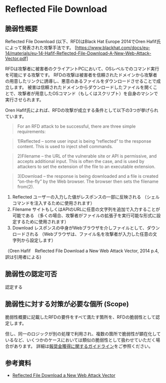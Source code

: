 Reflected File Download
====

## 脆弱性概要
Reflected File Download (以下、RFD)はBlack Hat Europe 2014でOren Hafif氏によって発表された攻撃手法です。
[https://www.blackhat.com/docs/eu-14/materials/eu-14-Hafif-Reflected-File-Download-A-New-Web-Attack-Vector.pdf]

RFDは攻撃者に被害者のクライアントPCにおいて、OSレベルでのコマンド実行を可能にする攻撃です。
RFDの攻撃は被害者を信頼されたドメインから攻撃者の用意したリンクに誘導し、悪意のあるファイルをダウンロードさせることで成立します。
被害は信頼されたドメインからダウンロードしたファイルを開くことで、攻撃者が用意したOSコマンド（もしくはスクリプト）を自身のマシンで実行させられます。

Oren Hafif氏によれば、RFDの攻撃が成立する条件として以下の3つが挙げられています。

>For an RFD attack to be successful, there are three simple requirements:

>1)Reflected 
>– some user input is being “reflected” to the response content. This is used to inject shell commands.

>2)Filename
>– the URL of the vulnerable site or API is permissive, and accepts additional input. This is often the case, and is used by attackers to set the extension of the file to an executable extension.

>3)Download
>– the response is being downloaded and a file is created “on-the-fly” by the Web browser. The browser then sets the filename from(2).

1. Reflected 
ユーザーの入力した値がレスポンスの一部に反映される
（シェルコマンドを注入するために使用されます）
2. Filename
サイトもしくはAPIのURLに任意の文字列を追加で入力することが可能である
（多くの場合、攻撃者がファイルの拡張子を実行可能な形式に設定するために使用されます）
3. Download
レスポンスの中身がWebブラウザを介しファイルとして、ダウンロードされる
（Webブラウザは、ファイル名を攻撃者が入力した任意の文字列から設定します）

（Oren Hafif　Reflected File Download a New Web Attack Vector, 2014 p.4, 訳は引用者による)

## 脆弱性の認定可否
認定する

## 脆弱性に対する対策が必要な個所 (Scope)
脆弱性概要に記載したRFDの要件をすべて満たす箇所を、RFDの脆弱性として認定します。

但し、同一のロジックが別の処理で利用され、複数の箇所で脆弱性が顕在化しているなど、いくつかのケースにおいては類似の脆弱性として扱わせていただく場合があります。
詳細は[報奨金獲得に関するガイドライン](https://cybozu.co.jp/company/security/bug-bounty/guideline.pdf)をご参照ください。

## 参考資料
* [Reflected File Download a New Web Attack Vector](https://www.blackhat.com/docs/eu-14/materials/eu-14-Hafif-Reflected-File-Download-A-New-Web-Attack-Vector-wp.pdf)